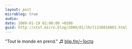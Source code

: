 ```yaml
---
layout: post
microblog: true
audio: 
date: 2009-01-19 02:00:00 +0200
guid: http://xtof.micro.blog/2009/01/19/t1130818803.html
---
```

"Tout le monde en prend." ♫ [blip.fm/~1octg](http://blip.fm/~1octg)
